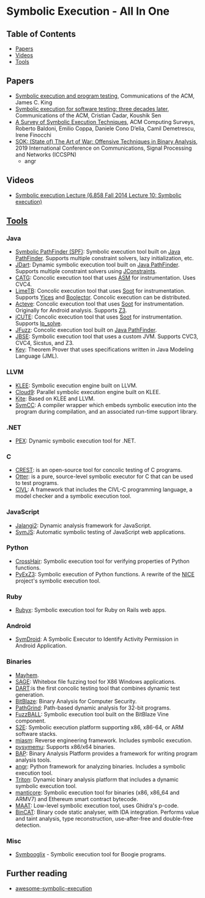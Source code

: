 # Symbolic Execution - All In One

## Table of Contents
* [Papers](https://github.com/XD3an/symbolic-execution-all-in-one#Papers)
* [Videos](https://github.com/XD3an/symbolic-execution-all-in-one#Videos)
* [Tools](https://github.com/XD3an/symbolic-execution-all-in-one#Tools)

## Papers
* [Symbolic execution and program testing](https://dl.acm.org/doi/10.1145/360248.360252), Communications of the ACM, James C. King
* [Symbolic execution for software testing: three decades later](https://dl.acm.org/doi/10.1145/2408776.2408795), Communications of the ACM, Cristian Cadar, Koushik Sen
* [A Survey of Symbolic Execution Techniques](https://dl.acm.org/doi/10.1145/3182657), ACM Computing Surveys, Roberto Baldoni, Emilio Coppa, Daniele Cono D’elia, Camil Demetrescu, Irene Finocchi
* [SOK: (State of) The Art of War: Offensive Techniques in Binary Analysis](https://ieeexplore.ieee.org/document/7546500), 2019 International Conference on Communications, Signal Processing and Networks (ICCSPN)
    * angr

## Videos
* [Symbolic execution Lecture (6.858 Fall 2014 Lecture 10: Symbolic execution)](https://www.youtube.com/watch?v=mffhPgsl8Ws&ab_channel=NickolaiZeldovich)

## [Tools](https://github.com/ksluckow/awesome-symbolic-execution#tools)

### Java

* [Symbolic PathFinder (SPF)](https://babelfish.arc.nasa.gov/trac/jpf/wiki/projects/jpf-symbc): Symbolic execution tool built on [Java PathFinder](https://babelfish.arc.nasa.gov/trac/jpf/). Supports multiple constraint solvers, lazy initialization, etc.
* [JDart](https://github.com/psycopaths/jdart): Dynamic symbolic execution tool built on [Java PathFinder](https://babelfish.arc.nasa.gov/trac/jpf/). Supports multiple constraint solvers using [JConstraints](https://github.com/psycopaths/jconstraints).
* [CATG](https://github.com/ksen007/janala2): Concolic execution tool that uses [ASM](http://asm.ow2.org/) for instrumentation. Uses CVC4.
* [LimeTB](http://www.tcs.hut.fi/Software/lime/): Concolic execution tool that uses [Soot](https://sable.github.io/soot/) for instrumentation. Supports [Yices](http://yices.csl.sri.com/) and [Boolector](http://fmv.jku.at/boolector/). Concolic execution can be distributed.
* [Acteve](https://code.google.com/archive/p/acteve/): Concolic execution tool that uses [Soot](https://sable.github.io/soot/) for instrumentation. Originally for Android analysis. Supports [Z3](https://github.com/Z3Prover/z3).
* [jCUTE](http://osl.cs.illinois.edu/software/jcute/): Concolic execution tool that uses [Soot](https://sable.github.io/soot/) for instrumentation. Supports [lp_solve](http://lpsolve.sourceforge.net/).
* [JFuzz](http://people.csail.mit.edu/akiezun/jfuzz/): Concolic execution tool built on [Java PathFinder](https://babelfish.arc.nasa.gov/trac/jpf/).
* [JBSE](http://pietrobraione.github.io/jbse/): Symbolic execution tool that uses a custom JVM. Supports CVC3, CVC4, Sicstus, and Z3.
* [Key](https://www.key-project.org/): Theorem Prover that uses specifications written in Java Modeling Language (JML).


### LLVM

* [KLEE](http://klee.github.io/): Symbolic execution engine built on LLVM.
* [Cloud9](http://cloud9.epfl.ch/): Parallel symbolic execution engine built on KLEE.
* [Kite](http://www.cs.ubc.ca/labs/isd/Projects/Kite/): Based on KLEE and LLVM.
* [SymCC](https://github.com/eurecom-s3/symcc): A compiler wrapper which embeds symbolic execution into the program during compilation, and an associated run-time support library.

### .NET

* [PEX](http://pex4fun.com/About.aspx): Dynamic symbolic execution tool for .NET.


### C

* [CREST](https://github.com/jburnim/crest): is an open-source tool for concolic testing of C programs.
* [Otter](https://bitbucket.org/khooyp/otter/): is a pure, source-level symbolic executor for C that can be used to test programs.
* [CIVL](http://vsl.cis.udel.edu/civl/): A framework that includes the CIVL-C programming language, a model checker and a symbolic execution tool.


### JavaScript

* [Jalangi2](https://github.com/Samsung/jalangi2): Dynamic analysis framework for JavaScript.
* [SymJS](https://doi.org/10.1145/2635868.2635913): Automatic symbolic testing of JavaScript web applications.


### Python

* [CrossHair](https://github.com/pschanely/CrossHair): Symbolic execution tool for verifying properties of Python functions.
* [PyExZ3](https://github.com/thomasjball/PyExZ3): Symbolic execution of Python functions. A rewrite of the [NICE](https://code.google.com/archive/p/nice-of) project's symbolic execution tool.


### Ruby

* [Rubyx](https://www.cs.umd.edu/~avik/papers/ssarorwa.pdf): Symbolic execution tool for Ruby on Rails web apps.


### Android

* [SymDroid](https://www.cs.umd.edu/sites/default/files/scholarly_papers/QianwenLi_1.pdf): A Symbolic Executor to Identify Activity Permission in Android Application.


### Binaries

* [Mayhem](https://users.ece.cmu.edu/~aavgerin/papers/mayhem-oakland-12.pdf).
* [SAGE](https://patricegodefroid.github.io/public_psfiles/ndss2008.pdf): Whitebox file fuzzing tool for X86 Windows applications.
* [DART](https://dl.acm.org/doi/10.1145/1064978.1065036):is the first concolic testing tool that combines dynamic test generation.  
* [BitBlaze](http://bitblaze.cs.berkeley.edu/): Binary Analysis for Computer Security.
* [PathGrind](https://github.com/codelion/pathgrind): Path-based dynamic analysis for 32-bit programs.
* [FuzzBALL](http://bitblaze.cs.berkeley.edu/fuzzball.html): Symbolic execution tool built on the BitBlaze Vine component.
* [S2E](http://s2e.systems/): Symbolic execution platform supporting x86, x86-64, or ARM software stacks.
* [miasm](https://github.com/cea-sec/miasm): Reverse engineering framework. Includes symbolic execution.
* [pysymemu](https://github.com/feliam/pysymemu/): Supports x86/x64 binaries.
* [BAP](https://github.com/BinaryAnalysisPlatform/bap): Binary Analysis Platform provides a framework for writing program analysis tools.
* [angr](http://angr.io/): Python framework for analyzing binaries. Includes a symbolic execution tool.
* [Triton](https://triton.quarkslab.com/): Dynamic binary analysis platform that includes a dynamic symbolic execution tool.
* [manticore](https://github.com/trailofbits/manticore): Symbolic execution tool for binaries (x86, x86_64 and ARMV7) and Ethereum smart contract bytecode.
* [MAAT](https://github.com/trailofbits/maat): Low-level symbolic execution tool, uses Ghidra's p-code.  
* [BinCAT](https://github.com/airbus-seclab/bincat): Binary code static analyser, with IDA integration. Performs value and taint analysis, type reconstruction, use-after-free and double-free detection.


### Misc

* [Symbooglix](https://github.com/symbooglix/symbooglix) - Symbolic execution tool for Boogie programs.

## Further reading

* [awesome-symbolic-execution](https://github.com/ksluckow/awesome-symbolic-execution)
#
